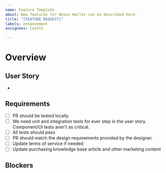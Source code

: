 ```yaml
---
name: Feature Template
about: New features for Nexus Wallet can be described here.
title: "[FEATURE REQUEST]"
labels: enhancement
assignees: losh11

---
```


# Overview

## User Story
- 

## Requirements
- [ ] PR should be tested locally. 
- [ ] We need unit and integration tests for ever step in the user story. Component/UI tests aren't as critical.
- [ ] All tests should pass
- [ ] PR should match the design requirements provided by the designer. 
- [ ] Update terms of service if needed
- [ ] Update purchasing knowledge base article and other marketing content

## Blockers
